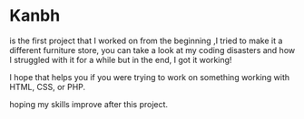 # Kanbh 
is the first project that I worked on from the beginning ,I tried to make it a different furniture store, 
you can take a look at my coding disasters and how I struggled with it for a while but in the end, I got it working!

I hope that helps you if you were trying to work on something working with HTML, CSS, or PHP.

hoping my skills improve after this project. 
